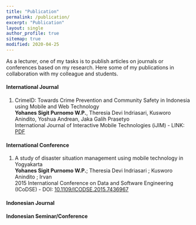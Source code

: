 ```yaml
---
title: "Publication"
permalink: /publication/
excerpt: "Publication"
layout: single
author_profile: true
sitemap: true
modified: 2020-04-25
---
```


As a lecturer, one of my tasks is to publish articles on journals or conferences based on my research. Here some of my publications in collaboration with my colleague and students.

#### International Journal
1. CrimeID: Towards Crime Prevention and Community Safety in Indonesia using Mobile and Web Technology <br />
   **Yohanes Sigit Purnomo W.P.**, Theresia Devi Indriasari, Kusworo Anindito, Yoshua Andrean, Jaka Galih Prasetyo <br />
   International Journal of Interactive Mobile Technologies (iJIM) - LINK: [PDF](https://online-journals.org/index.php/i-jim/article/view/10172/5891)

#### International Conference
1. A study of disaster situation management using mobile technology in Yogyakarta <br />
   **Yohanes Sigit Purnomo W.P.**; Theresia Devi Indriasari ; Kusworo Anindito ; Irvan <br />
   2015 International Conference on Data and Software Engineering (ICoDSE) -  DOI: [10.1109/ICODSE.2015.7436967](https://doi.org/10.1109/ICODSE.2015.7436967)
   
#### Indonesian Journal


#### Indonesian Seminar/Conference




